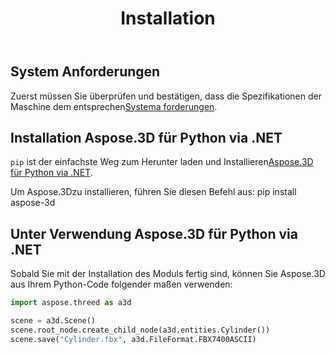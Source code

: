 ﻿---
title: Installation
type: docs
weight: 40
url: /de/python-net/installation/
---
## **System Anforderungen**

Zuerst müssen Sie überprüfen und bestätigen, dass die Spezifikationen der Maschine dem entsprechen[Systema forderungen](/3d/de/python-net/system-requirements/).

## **Installation Aspose.3D für Python via .NET**
`pip` ist der einfachste Weg zum Herunter laden und Installieren[Aspose.3D für Python via .NET](https://pypi.org/project/aspose-3d/).

Um Aspose.3Dzu installieren, führen Sie diesen Befehl aus: pip install aspose-3d

## **Unter Verwendung Aspose.3D für Python via .NET**

Sobald Sie mit der Installation des Moduls fertig sind, können Sie Aspose.3D aus Ihrem Python-Code folgender maßen verwenden:

```py
import aspose.threed as a3d

scene = a3d.Scene()
scene.root_node.create_child_node(a3d.entities.Cylinder())
scene.save("Cylinder.fbx", a3d.FileFormat.FBX7400ASCII)
```

